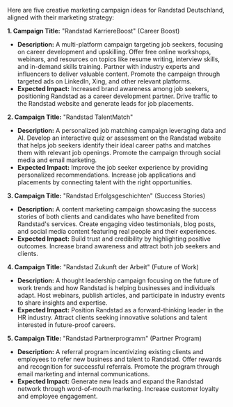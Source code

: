Here are five creative marketing campaign ideas for Randstad Deutschland, aligned with their marketing strategy:

**1. Campaign Title:** "Randstad KarriereBoost" (Career Boost)

* **Description:** A multi-platform campaign targeting job seekers, focusing on career development and upskilling.  Offer free online workshops, webinars, and resources on topics like resume writing, interview skills, and in-demand skills training. Partner with industry experts and influencers to deliver valuable content. Promote the campaign through targeted ads on LinkedIn, Xing, and other relevant platforms.
* **Expected Impact:** Increased brand awareness among job seekers, positioning Randstad as a career development partner. Drive traffic to the Randstad website and generate leads for job placements.

**2. Campaign Title:** "Randstad TalentMatch"

* **Description:**  A personalized job matching campaign leveraging data and AI.  Develop an interactive quiz or assessment on the Randstad website that helps job seekers identify their ideal career paths and matches them with relevant job openings.  Promote the campaign through social media and email marketing.
* **Expected Impact:**  Improve the job seeker experience by providing personalized recommendations.  Increase job applications and placements by connecting talent with the right opportunities.

**3. Campaign Title:** "Randstad Erfolgsgeschichten" (Success Stories)

* **Description:** A content marketing campaign showcasing the success stories of both clients and candidates who have benefited from Randstad's services.  Create engaging video testimonials, blog posts, and social media content featuring real people and their experiences.
* **Expected Impact:** Build trust and credibility by highlighting positive outcomes.  Increase brand awareness and attract both job seekers and clients.

**4. Campaign Title:** "Randstad Zukunft der Arbeit" (Future of Work)

* **Description:**  A thought leadership campaign focusing on the future of work trends and how Randstad is helping businesses and individuals adapt.  Host webinars, publish articles, and participate in industry events to share insights and expertise.
* **Expected Impact:** Position Randstad as a forward-thinking leader in the HR industry.  Attract clients seeking innovative solutions and talent interested in future-proof careers.

**5. Campaign Title:** "Randstad Partnerprogramm" (Partner Program)

* **Description:**  A referral program incentivizing existing clients and employees to refer new business and talent to Randstad.  Offer rewards and recognition for successful referrals.  Promote the program through email marketing and internal communications.
* **Expected Impact:**  Generate new leads and expand the Randstad network through word-of-mouth marketing.  Increase customer loyalty and employee engagement.